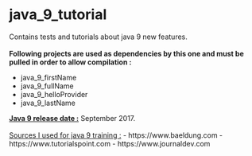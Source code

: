# java_9_tutorial
Contains tests and tutorials about java 9 new features.
<br/>
<br/>
<strong>Following projects are used as dependencies by this one and must be pulled in order to allow compilation : </strong>
<ul>
 <li>java_9_firstName</li>
 <li>java_9_fullName</li>
 <li>java_9_helloProvider</li>
 <li>java_9_lastName</li>
</ul>
<u><b>Java 9 release date :</u></b> September 2017.
<br/>
<br/>
<u>Sources I used for java 9 training :</u>
- https://www.baeldung.com
- https://www.tutorialspoint.com
- https://www.journaldev.com

